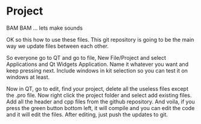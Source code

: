 Project
=======

BAM BAM ... lets make sounds

OK so this how to use these files.
This git repository is going to be the main way we update files between each other.  

So everyone go to QT and go to file, New File/Project and select Applications and Qt Widgets Application.  Name it whatever you want and keep pressing next.  Include windows in kit selection so you can test it on windows at least.

Now in QT, go to edit, find your project, delete all the useless files except the .pro file.  Now right click the project folder and select add existing files.  Add all the header and cpp files from the github repository.  And voila, if you press the green button bottom left, it will compile and you can edit the code and it will edit the files.  After editing, just push the updates to git.